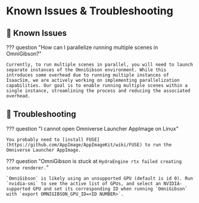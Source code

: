 # **Known Issues & Troubleshooting**

## 🤔 **Known Issues**

??? question "How can I parallelize running multiple scenes in OmniGibson?"

    Currently, to run multiple scenes in parallel, you will need to launch separate instances of the OmniGibson environment. While this introduces some overhead due to running multiple instances of IsaacSim, we are actively working on implementing parallelization capabilities. Our goal is to enable running multiple scenes within a single instance, streamlining the process and reducing the associated overhead.

## 🧯 **Troubleshooting**

??? question "I cannot open Omniverse Launcher AppImage on Linux"

    You probably need to [install FUSE](https://github.com/AppImage/AppImageKit/wiki/FUSE) to run the Omniverse Launcher AppImage.

??? question "OmniGibson is stuck at `HydraEngine rtx failed creating scene renderer.`"

    `OmniGibson` is likely using an unsupported GPU (default is id 0). Run `nvidia-smi` to see the active list of GPUs, and select an NVIDIA-supported GPU and set its corresponding ID when running `OmniGibson` with `export OMNIGIBSON_GPU_ID=<ID NUMBER>`.
